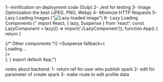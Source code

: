 1- minification on deployment code (Gulp)
2- Jest for testing
3- Image Optimization  the best (JPEG, PNG, Webp)
4- Minimize HTTP Requests
5- Lazy Loading Images ("<img src="placeholder.jpg" data-src="image.jpg" alt="Lazy-loaded image" loading="lazy">")
6- Lazy Loading Components ("
import React, { lazy, Suspense } from 'react';
const LazyComponent = lazy(() => import('./LazyComponent'));
function App() {
  return (
    <div>
      {/* Other components */}
      <Suspense fallback={<div>Loading...</div>}>
        <LazyComponent />
      </Suspense>
    </div>
  );
}
export default App;")

notes about backend:
1- return ref for user who publish spark
2- edit for parameter of create spark
3- make route to edit profile data